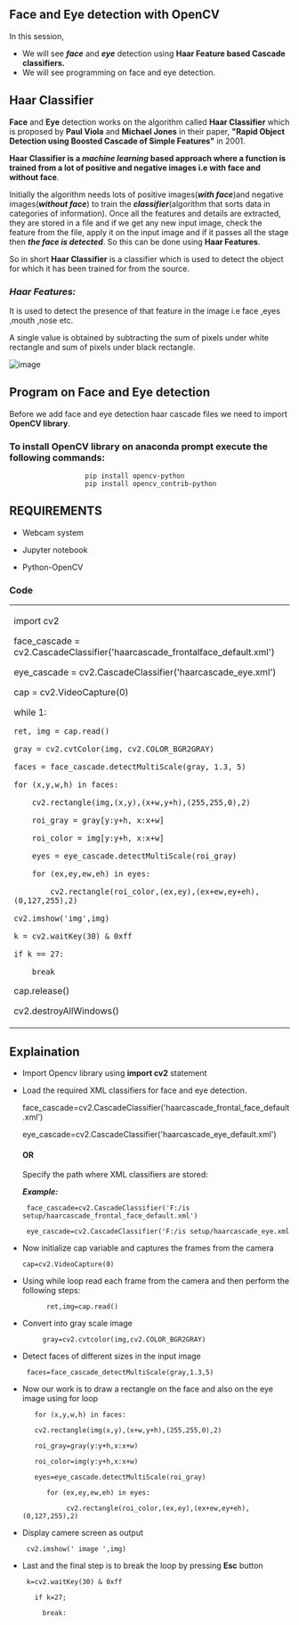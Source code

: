 ## Face and Eye detection with OpenCV

In this session,
- We will see ***face*** and ***eye*** detection using **Haar Feature based Cascade classifiers.**
- We will see programming on face and eye detection.


## Haar Classifier

**Face** and **Eye** detection works on the algorithm called **Haar Classifier** which is proposed by **Paul Viola** and **Michael Jones** in their paper, **"Rapid Object Detection
using Boosted Cascade of Simple Features"** in 2001.



**Haar Classifier is a ***machine learning*** based approach  where a function is trained from a lot of positive and negative images i.e with face and without face**.

Initially the algorithm needs lots of positive images(***with face***)and negative images(***without face***) to train the ***classifier***(algorithm that sorts data in categories
of information). Once all the features and details are extracted, they are stored in a file and if we get any new input image, check the feature from the file, apply it on the input image and if it passes all the stage then ***the face is detected***. So this can be done using **Haar Features**. 

So in short **Haar Classifier** is a classifier which is used to detect the object for which it has been trained for from the source.

### ***Haar Features:***
It is used to detect the presence of that feature in the image i.e face ,eyes ,mouth ,nose etc.

A single value is obtained by subtracting the sum of pixels under white rectangle and sum of pixels under black rectangle.

![image](https://opencv-python-tutroals.readthedocs.io/en/latest/_images/haar_features.jpg)



##  Program on Face and Eye detection

Before we add face and eye detection haar cascade files we need to import **OpenCV library**.

### To install OpenCV library on **anaconda prompt** execute the following commands:

                       pip install opencv-python
                       pip install opencv_contrib-python
                       
  
## REQUIREMENTS

  - Webcam system
  
  - Jupyter notebook
  
  - Python-OpenCV
  
### Code
<html>
<table>
 <tr>
  <td>
   
import cv2  
   
face_cascade = cv2.CascadeClassifier('haarcascade_frontalface_default.xml')

eye_cascade = cv2.CascadeClassifier('haarcascade_eye.xml')   

cap = cv2.VideoCapture(0) 

while 1:  

    ret, img = cap.read() 
    
    gray = cv2.cvtColor(img, cv2.COLOR_BGR2GRAY) 
    
    faces = face_cascade.detectMultiScale(gray, 1.3, 5) 
    
    for (x,y,w,h) in faces: 
    
        cv2.rectangle(img,(x,y),(x+w,y+h),(255,255,0),2)  
        
        roi_gray = gray[y:y+h, x:x+w] 
        
        roi_color = img[y:y+h, x:x+w]
        
        eyes = eye_cascade.detectMultiScale(roi_gray)  
        
        for (ex,ey,ew,eh) in eyes: 
        
            cv2.rectangle(roi_color,(ex,ey),(ex+ew,ey+eh),(0,127,255),2) 
            
    cv2.imshow('img',img) 
    
    k = cv2.waitKey(30) & 0xff
    
    if k == 27: 
    
        break
        
cap.release() 

cv2.destroyAllWindows()   
 

</td>
</tr>
</table>
</html>
  
  
  
  ##  Explaination
   - Import Opencv library using **import cv2** statement
   - Load the required XML classifiers for face and eye detection.
   
        face_cascade=cv2.CascadeClassifier('haarcascade_frontal_face_default.xml')
        
        eye_cascade=cv2.CascadeClassifier('haarcascade_eye_default.xml')
        
        
        #### OR
        
        Specify the path where XML classifiers are stored:
        
        ***Example:***
        
          face_cascade=cv2.CascadeClassifier('F:/is setup/haarcascade_frontal_face_default.xml')
          
          eye_cascade=cv2.CascadeClassifier('F:/is setup/haarcascade_eye.xml
          
          
    
   -  Now initialize cap variable and captures the frames from the camera
    
          cap=cv2.VideoCapture(0)
          
 -  Using while loop read each frame from the camera and then perform the following steps:
                      
              ret,img=cap.read()
              
  -  Convert into gray scale image
  
              gray=cv2.cvtcolor(img,cv2.COLOR_BGR2GRAY)
              
      
   -   Detect faces of different sizes in the input image
   
            faces=face_cascade_detectMultiScale(gray,1.3,5)
    
            
   -   Now our work is to draw a rectangle on the face and also on the eye image using for loop
   
   
              for (x,y,w,h) in faces:
              
              cv2.rectangle(img(x,y),(x+w,y+h),(255,255,0),2)
              
              roi_gray=gray(y:y+h,x:x+w)
              
              roi_color=img(y:y+h,x:x+w)
              
              eyes=eye_cascade.detectMultiScale(roi_gray)
 
                 for (ex,ey,ew,eh) in eyes:
          
                      cv2.rectangle(roi_color,(ex,ey),(ex+ew,ey+eh),(0,127,255),2)
   
   - Display camere screen as output
      
          cv2.imshow(' image ',img)
          
   - Last and the final step is to break the loop by pressing **Esc** button
   
          k=cv2.waitKey(30) & 0xff
        
            if k=27;
          
              break:
        
    
  
  
  
  
  
  
  
                       
